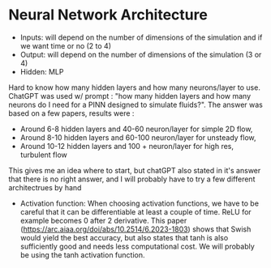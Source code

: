 # Neural Network Architecture

- Inputs: will depend on the number of dimensions of the simulation and if we want time or no (2 to 4)
- Output: will depend on the number of dimensions of the simulation (3 or 4)
- Hidden: MLP 

Hard to know how many hidden layers and how many neurons/layer to use. ChatGPT was used w/ prompt : "how many hidden layers and how many neurons do I need for a PINN designed to simulate fluids?". The answer was based on a few papers, results were : 

- Around 6-8   hidden layers and 40-60  neuron/layer for simple 2D flow, 
- Around 8-10  hidden layers and 60-100 neuron/layer for unsteady flow, 
- Around 10-12 hidden layers and 100 +  neuron/layer for high res, turbulent flow

This gives me an idea where to start, but chatGPT also stated in it's answer that there is no right answer, and I will probably have to try a few different architectrues by hand

- Activation function: When choosing activation functions, we have to be careful that it can be differentiable at least a couple of time. ReLU for example becomes 0 after 2 derivative.
This paper (https://arc.aiaa.org/doi/abs/10.2514/6.2023-1803) shows that Swish would yield the best accuracy, but also states that tanh is also sufficiently good and needs less computational cost. We will probably be using the tanh activation function.